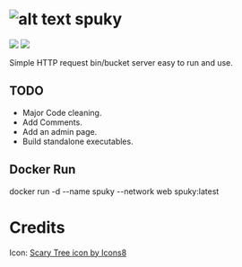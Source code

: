 

[logo]: https://img.icons8.com/dusk/64/000000/scary-tree--v2.png "Logo Title Text 2"

# ![alt text][logo] spuky
![](https://github.com/ravndaa/spuky/workflows/.github/workflows/dockerimage.yml/badge.svg)
![](https://github.com/ravndaa/spuky/workflows/Docker%20Image%20CI/badge.svg)


Simple HTTP request bin/bucket server easy to run and use.


## TODO
 - Major Code cleaning.
 - Add Comments.
 - Add an admin page.
 - Build standalone executables.



## Docker Run
docker run -d --name spuky --network web spuky:latest



# Credits

Icon: <a href="https://icons8.com/icon/nPJ-vAuEzUMX/scary-tree">Scary Tree icon by Icons8</a>